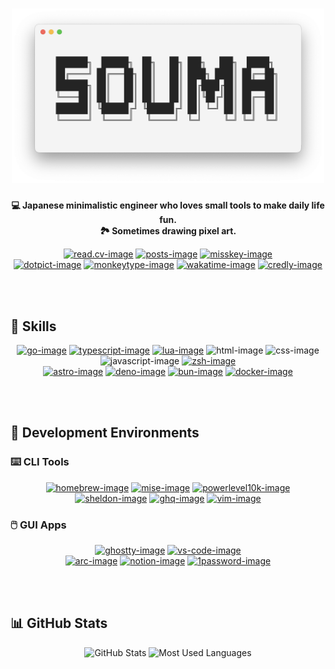 <h1 align="center">
  <picture>
    <source
      srcset="https://raw.githubusercontent.com/5ouma/5ouma/main/images/header-light.png"
      media="(prefers-color-scheme: light)"
    />
    <source
      srcset="https://raw.githubusercontent.com/5ouma/5ouma/main/images/header-dark.png"
      media="(prefers-color-scheme: dark)"
    />
    <!-- markdownlint-disable MD013 -->
    <img width=500px alt="header" src="https://raw.githubusercontent.com/5ouma/5ouma/main/images/header-light.png" />
  </picture>
</h1>

<div align="center">

**💻 Japanese minimalistic engineer who loves small tools to make daily life fun.**
<br />
**🏞️ Sometimes drawing pixel art.**

</div>

<div align="center">

[![read.cv-image]][read.cv-link]
[![posts-image]][posts-link]
[![misskey-image]][misskey-link]
<br />
[![dotpict-image]][dotpict-link]
[![monkeytype-image]][monkeytype-link]
[![wakatime-image]][wakatime-link]
[![credly-image]][credly-link]

</div>

[read.cv-image]: https://img.shields.io/badge/Read.cv-5ouma-282828?labelColor=111111&logo=readdotcv&logoColor=white&style=for-the-badge
[read.cv-link]: https://5ouma.read.cv
[posts-image]: https://img.shields.io/badge/Posts-5ouma-282828?labelColor=111111&logo=readdotcv&logoColor=white&style=for-the-badge
[posts-link]: https://posts.cv/5ouma
[misskey-image]: https://img.shields.io/badge/Misskey-@5ouma@misskey.5ouma.me-c9fb03?labelColor=a1ca03&logo=misskey&logoColor=white&style=for-the-badge
[misskey-link]: https://misskey.5ouma.me/@5ouma
[dotpict-image]: https://img.shields.io/badge/dotpict-5ouma-f489b2?labelColor=f15d94&logo=aseprite&logoColor=white&style=for-the-badge
[dotpict-link]: https://5ouma.dotpict.net
[monkeytype-image]: https://img.shields.io/badge/Monkeytype-5ouma-ecc63b?labelColor=e2b714&logo=monkeytype&logoColor=black&style=for-the-badge
[monkeytype-link]: https://monkeytype.com/profile/5ouma
[wakatime-image]: https://img.shields.io/badge/Wakatime-@5ouma-191919?labelColor=000000&logo=wakatime&logoColor=white&style=for-the-badge
[wakatime-link]: https://wakatime.com/@5ouma
[credly-image]: https://img.shields.io/badge/Credly-5ouma-ff8832?labelColor=ff6b00&logo=credly&logoColor=white&style=for-the-badge
[credly-link]: https://www.credly.com/users/5ouma

<br /><br />

## 💪 Skills

<div align="center">

[![go-image]][go-link]
[![typescript-image]][typescript-link]
[![lua-image]][lua-link]
![html-image]
![css-image]
![javascript-image]
[![zsh-image]][zsh-link]
<br />
[![astro-image]][astro-link]
[![deno-image]][deno-link]
[![bun-image]][bun-link]
[![docker-image]][docker-link]

</div>

[go-image]: https://img.shields.io/badge/Go-00add8?logo=go&logoColor=white&style=for-the-badge
[go-link]: https://go.dev
[typescript-image]: https://img.shields.io/badge/TypeScript-3178c6?logo=typescript&logoColor=white&style=for-the-badge
[typescript-link]: https://www.typescriptlang.org
[lua-image]: https://img.shields.io/badge/Lua-2c2d72?logo=lua&logoColor=white&style=for-the-badge
[lua-link]: https://www.lua.org
[zsh-image]: https://img.shields.io/badge/Zsh-f15a24?logo=zsh&logoColor=white&style=for-the-badge
[zsh-link]: https://zsh.org
[html-image]: https://img.shields.io/badge/HTML-e34f26?logo=html5&logoColor=white&style=for-the-badge
[css-image]: https://img.shields.io/badge/CSS-1572b6?logo=css3&logoColor=white&style=for-the-badge
[javascript-image]: https://img.shields.io/badge/JavaScript-f7df1e?logo=javascript&logoColor=black&style=for-the-badge
[astro-image]: https://img.shields.io/badge/Astro-bc52ee?logo=astro&logoColor=white&style=for-the-badge
[astro-link]: https://astro.build
[deno-image]: https://img.shields.io/badge/Deno-000000?logo=deno&logoColor=white&style=for-the-badge
[deno-link]: https://deno.com
[bun-image]: https://img.shields.io/badge/Bun-000000?logo=bun&logoColor=white&style=for-the-badge
[bun-link]: https://bun.sh
[docker-image]: https://img.shields.io/badge/Docker-2496ed?logo=docker&logoColor=white&style=for-the-badge
[docker-link]: https://www.docker.com

<br /><br />

## 🔨 Development Environments

### ⌨️ CLI Tools

<div align="center">

[![homebrew-image]][homebrew-link]
[![mise-image]][mise-link]
[![powerlevel10k-image]][powerlevel10k-link]
[![sheldon-image]][sheldon-link]
[![ghq-image]][ghq-link]
[![vim-image]][vim-link]

</div>

[homebrew-image]: https://img.shields.io/badge/Homebrew-fbb040?logo=homebrew&logoColor=333333&style=for-the-badge
[homebrew-link]: https://brew.sh
[mise-image]: https://img.shields.io/badge/mise-5772cd?style=for-the-badge
[mise-link]: https://github.com/jdx/mise
[powerlevel10k-image]: https://img.shields.io/badge/❯_Powerlevel10k-e34a10?style=for-the-badge
[powerlevel10k-link]: https://github.com/romkatv/powerlevel10k
[sheldon-image]: https://img.shields.io/badge/Sheldon-282d3f?style=for-the-badge
[sheldon-link]: https://github.com/rossmacarthur/sheldon
[ghq-image]: https://img.shields.io/badge/ghq-f05032?logo=git&logoColor=white&style=for-the-badge
[ghq-link]: https://github.com/x-motemen/ghq
[vim-image]: https://img.shields.io/badge/Vim-019733?logo=vim&logoColor=white&style=for-the-badge
[vim-link]: https://www.vim.org

### 🖱️ GUI Apps

<div align="center">

[![ghostty-image]][ghostty-link]
[![vs-code-image]][vs-code-link]
<br />
[![arc-image]][arc-link]
[![notion-image]][notion-link]
[![1password-image]][1password-link]

</div>

[ghostty-image]: https://img.shields.io/badge/Ghostty-3551f3?logo=ghostty&logoColor=white&style=for-the-badge
[ghostty-link]: https://ghostty.org
[vs-code-image]: https://img.shields.io/badge/Visual_Studio_Code-007acc?logo=visual-studio-code&logoColor=white&style=for-the-badge
[vs-code-link]: https://code.visualstudio.com
[arc-image]: https://img.shields.io/badge/Arc-fcbfbd?logo=arc&logoColor=black&style=for-the-badge
[arc-link]: https://arc.net/gift/friend-of-souma
[notion-image]: https://img.shields.io/badge/Notion-000000?logo=notion&logoColor=white&style=for-the-badge
[notion-link]: https://www.notion.so
[1password-image]: https://img.shields.io/badge/1Password-3b66bc?logo=1password&logoColor=white&style=for-the-badge
[1password-link]: https://1password.com

<br /><br />

## 📊 GitHub Stats

<div align="center">
  <picture>
    <source
      srcset="https://github-readme-stats.vercel.app/api/?username=5ouma&title_color=242424&text_color=242424&icon_color=242424&bg_color=00000000&hide_border=true&show_icons=true"
      media="(prefers-color-scheme: light)"
    />
    <source
      srcset="https://github-readme-stats.vercel.app/api/?username=5ouma&title_color=f4f4f4&text_color=f4f4f4&icon_color=f4f4f4&bg_color=00000000&hide_border=true&show_icons=true"
      media="(prefers-color-scheme: dark)"
    />
    <img height=180px alt="GitHub Stats" src="https://github-readme-stats.vercel.app/api/?username=5ouma&title_color=242424&text_color=242424&icon_color=242424&bg_color=00000000&hide_border=true&show_icons=true" />
  </picture>
  <picture>
    <source
      srcset="https://github-readme-stats.vercel.app/api/top-langs/?username=5ouma&title_color=242424&text_color=242424&icon_color=242424&bg_color=00000000&hide_border=true&layout=compact&langs_count=10&size_weight=0.5&count_weight=0.5"
      media="(prefers-color-scheme: light)"
    />
    <source
      srcset="https://github-readme-stats.vercel.app/api/top-langs/?username=5ouma&title_color=f4f4f4&text_color=f4f4f4&icon_color=f4f4f4&bg_color=00000000&hide_border=true&layout=compact&langs_count=10&size_weight=0.5&count_weight=0.5"
      media="(prefers-color-scheme: dark)"
    />
    <img height=180px alt="Most Used Languages" src="https://github-readme-stats.vercel.app/api/top-langs/?username=5ouma&title_color=242424&text_color=242424&icon_color=242424&bg_color=00000000&hide_border=true&layout=compact&langs_count=10&size_weight=0.5&count_weight=0.5" />
  </picture>
</div>
